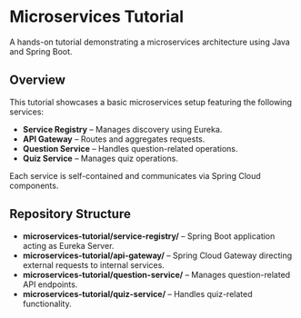 # Microservices Tutorial

A hands-on tutorial demonstrating a microservices architecture using Java and Spring Boot.

## Overview

This tutorial showcases a basic microservices setup featuring the following services:

- **Service Registry** – Manages discovery using Eureka.
- **API Gateway** – Routes and aggregates requests.
- **Question Service** – Handles question-related operations.
- **Quiz Service** – Manages quiz operations.

Each service is self-contained and communicates via Spring Cloud components.

## Repository Structure

- **microservices-tutorial/service-registry/** – Spring Boot application acting as Eureka Server.
- **microservices-tutorial/api-gateway/** – Spring Cloud Gateway directing external requests to internal services.
- **microservices-tutorial/question-service/** – Manages question-related API endpoints.
- **microservices-tutorial/quiz-service/** – Handles quiz-related functionality.
